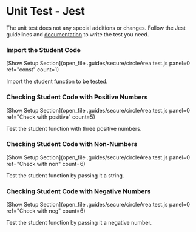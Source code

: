 # Unit Test - Jest

The unit test does not any special additions or changes. Follow the Jest guidelines and [documentation](https://jestjs.io/docs/en/getting-started) to write the test you need.

### Import the Student Code
[Show Setup Section](open_file .guides/secure/circleArea.test.js panel=0 ref="const" count=1)

Import the student function to be tested.

### Checking Student Code with Positive Numbers
[Show Setup Section](open_file .guides/secure/circleArea.test.js panel=0 ref="Check with positive" count=5)

Test the student function with three positive numbers.

### Checking Student Code with Non-Numbers
[Show Setup Section](open_file .guides/secure/circleArea.test.js panel=0 ref="Check with non" count=6)

Test the student function by passing it a string.

### Checking Student Code with Negative Numbers
[Show Setup Section](open_file .guides/secure/circleArea.test.js panel=0 ref="Check with neg" count=6)

Test the student function by passing it a negative number.